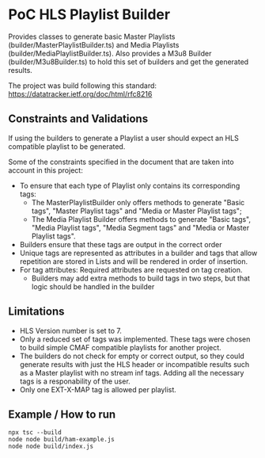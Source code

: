 # PoC HLS Playlist Builder

Provides classes to generate basic Master Playlists (builder/MasterPlaylistBuilder.ts) and Media Playlists (builder/MediaPlaylistBuilder.ts).
Also provides a M3u8 Builder (builder/M3u8Builder.ts) to hold this set of builders and get the generated results.

The project was build following this standard: https://datatracker.ietf.org/doc/html/rfc8216

## Constraints and Validations

If using the builders to generate a Playlist a user should expect an HLS compatible playlist to be generated.

Some of the constraints specified in the document that are taken into account in this project:

- To ensure that each type of Playlist only contains its corresponding tags:
  - The MasterPlaylistBuilder only offers methods to generate "Basic tags", "Master Playlist tags" and "Media or Master Playlist tags";
  - The Media Playlist Builder offers methods to generate "Basic tags", "Media Playlist tags", "Media Segment tags" and "Media or Master Playlist tags".
- Builders ensure that these tags are output in the correct order
- Unique tags are represented as attributes in a builder and tags that allow repetition are stored in Lists and will be rendered in order of insertion.
- For tag attributes: Required attributes are requested on tag creation.
  - Builders may add extra methods to build tags in two steps, but that logic should be handled in the builder

## Limitations

- HLS Version number is set to 7.
- Only a reduced set of tags was implemented. These tags were chosen to build simple CMAF compatible playlists for another project.
- The builders do not check for empty or correct output, so they could generate results with just the HLS header or incompatible results such as a Master playlist with no stream inf tags. Adding all the necessary tags is a responability of the user.
- Only one EXT-X-MAP tag is allowed per playlist.

## Example / How to run

```node
npx tsc --build
node node build/ham-example.js
node node build/index.js
```
